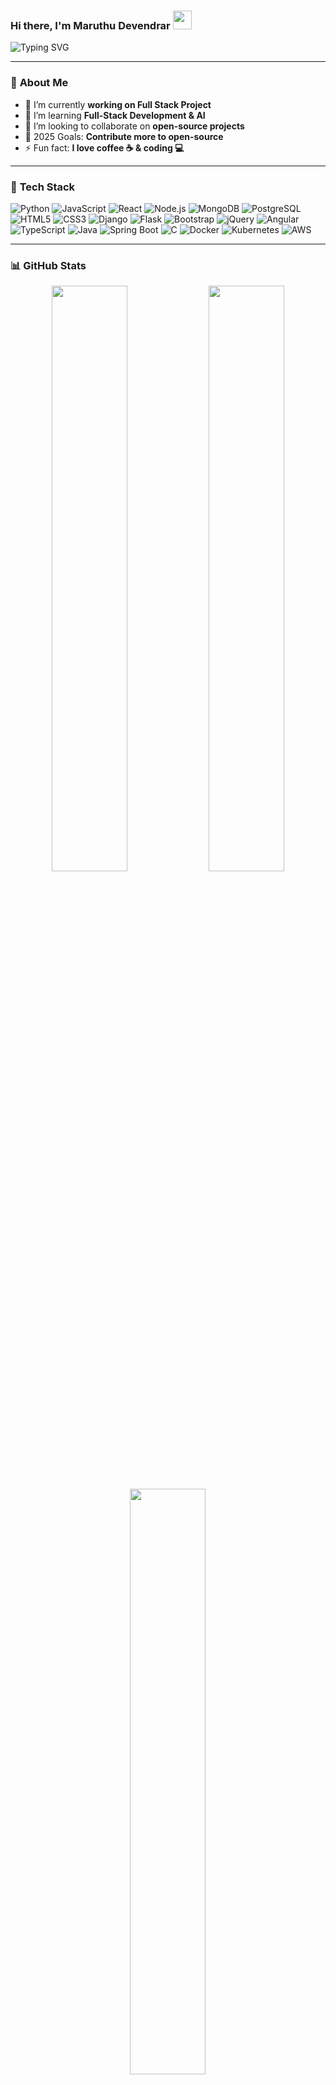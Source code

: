 ### Hi there, I'm Maruthu Devendrar <img src="https://media.giphy.com/media/hvRJCLFzcasrR4ia7z/giphy.gif" width="30px">

![Typing SVG](https://readme-typing-svg.herokuapp.com?font=Fira+Code&weight=600&size=22&pause=1000&color=00F7FF&width=435&lines=Welcome+to+my+GitHub!;I'm+a+passionate+developer!;I+love+coding+and+learning!;Let's+connect+and+collaborate!)

---

### 🌟 **About Me**
- 🔭 I’m currently **working on Full Stack Project**
- 🌱 I’m learning **Full-Stack Development & AI**
- 👯 I’m looking to collaborate on **open-source projects**
- 🎯 2025 Goals: **Contribute more to open-source**
- ⚡ Fun fact: **I love coffee ☕ & coding 💻**

---

### 🚀 **Tech Stack**

![Python](https://img.shields.io/badge/Python-3776AB?style=for-the-badge&logo=python&logoColor=white)
![JavaScript](https://img.shields.io/badge/JavaScript-F7DF1E?style=for-the-badge&logo=javascript&logoColor=black)
![React](https://img.shields.io/badge/React-61DAFB?style=for-the-badge&logo=react&logoColor=black)
![Node.js](https://img.shields.io/badge/Node.js-339933?style=for-the-badge&logo=nodedotjs&logoColor=white)
![MongoDB](https://img.shields.io/badge/MongoDB-47A248?style=for-the-badge&logo=mongodb&logoColor=white)
![PostgreSQL](https://img.shields.io/badge/PostgreSQL-336791?style=for-the-badge&logo=postgresql&logoColor=white)
![HTML5](https://img.shields.io/badge/HTML5-E34F26?style=for-the-badge&logo=html5&logoColor=white)
![CSS3](https://img.shields.io/badge/CSS3-1572B6?style=for-the-badge&logo=css3&logoColor=white)
![Django](https://img.shields.io/badge/Django-092E20?style=for-the-badge&logo=django&logoColor=white)
![Flask](https://img.shields.io/badge/Flask-000000?style=for-the-badge&logo=flask&logoColor=white)
![Bootstrap](https://img.shields.io/badge/Bootstrap-7952B3?style=for-the-badge&logo=bootstrap&logoColor=white)
![jQuery](https://img.shields.io/badge/jQuery-0769AD?style=for-the-badge&logo=jquery&logoColor=white)
![Angular](https://img.shields.io/badge/Angular-DD0031?style=for-the-badge&logo=angular&logoColor=white)
![TypeScript](https://img.shields.io/badge/TypeScript-3178C6?style=for-the-badge&logo=typescript&logoColor=white)
![Java](https://img.shields.io/badge/Java-007396?style=for-the-badge&logo=java&logoColor=white)
![Spring Boot](https://img.shields.io/badge/Spring%20Boot-6DB33F?style=for-the-badge&logo=spring-boot&logoColor=white)
![C](https://img.shields.io/badge/C-A8B9CC?style=for-the-badge&logo=c&logoColor=white)
![Docker](https://img.shields.io/badge/Docker-2496ED?style=for-the-badge&logo=docker&logoColor=white)
![Kubernetes](https://img.shields.io/badge/Kubernetes-326CE5?style=for-the-badge&logo=kubernetes&logoColor=white)
![AWS](https://img.shields.io/badge/AWS-232F3E?style=for-the-badge&logo=amazon-aws&logoColor=white)
 


---

### 📊 **GitHub Stats**

<p align="center">
  <img width="49%" src="https://github-readme-stats.vercel.app/api?username=maruthu-04&show_icons=true&theme=radical" />
  <img width="49%" src="https://github-readme-streak-stats.herokuapp.com/?user=maruthu-04&theme=radical" />
</p>

<p align="center">
  <img width="49%" src="https://github-readme-stats.vercel.app/api/top-langs/?username=maruthu-04&layout=compact&theme=radical" />
</p>

---

### 🔗 **Let's Connect!**
[![LinkedIn](https://img.shields.io/badge/LinkedIn-0077B5?style=for-the-badge&logo=linkedin&logoColor=white)](https://linkedin.com/in/yourprofile)
[![Twitter](https://img.shields.io/badge/Twitter-1DA1F2?style=for-the-badge&logo=twitter&logoColor=white)](https://twitter.com/yourprofile)
[![Portfolio](https://img.shields.io/badge/Portfolio-FF5722?style=for-the-badge&logo=google-chrome&logoColor=white)](https://yourportfolio.com)

---

### 🎵 **Now Playing**
[![Spotify](https://novatorem.vercel.app/api/spotify)](https://open.spotify.com/user/your_spotify_id)

---

### 🏆 **GitHub Trophies**
![GitHub Trophies](https://github-profile-trophy.vercel.app/?username=maruthu-04&theme=onedark&margin-w=10)

---

### 💬 **Quote of the Day**
![Quote](https://quotes-github-readme.vercel.app/api?type=horizontal&theme=radical)

---

### 📉 **GitHub Activity Graph**
![GitHub Activity Graph](https://github-readme-activity-graph.cyclic.app/graph?username=YourGitHubUsername&theme=react-dark&hide_border=true)

---

### 💖 **Support Me!**
[![Buy Me A Coffee](https://img.shields.io/badge/Buy%20Me%20A%20Coffee-FFDD00?style=for-the-badge&logo=buy-me-a-coffee&logoColor=black)](https://www.buymeacoffee.com/yourprofile)

---

**Thanks for visiting my profile!** 😊🚀

